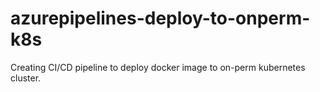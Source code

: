 # azurepipelines-deploy-to-onperm-k8s

Creating CI/CD pipeline to deploy docker image to on-perm kubernetes cluster.
